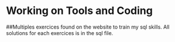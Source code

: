 # Working on Tools and Coding 

##Multiples exercices found on the website to train my sql skills. All solutions for each exercices is in the sql file. 
